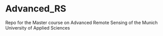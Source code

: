 # Advanced_RS
Repo for the Master course on Advanced Remote Sensing of the Munich University of Applied Sciences
